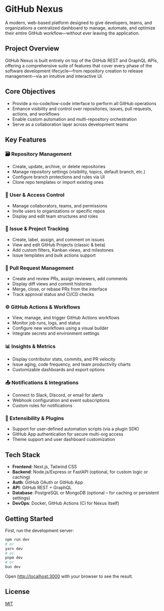 # GitHub Nexus

A modern, web-based platform designed to give developers, teams, and organizations a centralized dashboard to manage, automate, and optimize their entire GitHub workflow—without ever leaving the application.

## Project Overview

GitHub Nexus is built entirely on top of the GitHub REST and GraphQL APIs, offering a comprehensive suite of features that cover every phase of the software development lifecycle—from repository creation to release management—via an intuitive and interactive UI.

## Core Objectives

- Provide a no-code/low-code interface to perform all GitHub operations
- Enhance visibility and control over repositories, issues, pull requests, actions, and workflows
- Enable custom automation and multi-repository orchestration
- Serve as a collaboration layer across development teams

## Key Features

### 🗃️ Repository Management
- Create, update, archive, or delete repositories
- Manage repository settings (visibility, topics, default branch, etc.)
- Configure branch protections and rules via UI
- Clone repo templates or import existing ones

### 👥 User & Access Control
- Manage collaborators, teams, and permissions
- Invite users to organizations or specific repos
- Display and edit team structures and roles

### 🐞 Issue & Project Tracking
- Create, label, assign, and comment on issues
- View and edit GitHub Projects (classic & beta)
- Add custom filters, Kanban views, and milestones
- Issue templates and bulk actions support

### 🔀 Pull Request Management
- Create and review PRs, assign reviewers, add comments
- Display diff views and commit histories
- Merge, close, or rebase PRs from the interface
- Track approval status and CI/CD checks

### ⚙️ GitHub Actions & Workflows
- View, manage, and trigger GitHub Actions workflows
- Monitor job runs, logs, and status
- Configure new workflows using a visual builder
- Integrate secrets and environment settings

### 📊 Insights & Metrics
- Display contributor stats, commits, and PR velocity
- Issue aging, code frequency, and team productivity charts
- Customizable dashboards and export options

### 📤 Notifications & Integrations
- Connect to Slack, Discord, or email for alerts
- Webhook configuration and event subscriptions
- Custom rules for notifications

### 🧩 Extensibility & Plugins
- Support for user-defined automation scripts (via a plugin SDK)
- GitHub App authentication for secure multi-org access
- Theme support and user dashboard customization

## Tech Stack

- **Frontend**: Next.js, Tailwind CSS
- **Backend**: Node.js/Express or FastAPI (optional, for custom logic or caching)
- **Auth**: GitHub OAuth or GitHub App
- **API**: GitHub REST + GraphQL
- **Database**: PostgreSQL or MongoDB (optional – for caching or persistent settings)
- **DevOps**: Docker, GitHub Actions (CI for Nexus itself)

## Getting Started

First, run the development server:

```bash
npm run dev
# or
yarn dev
# or
pnpm dev
# or
bun dev
```

Open [http://localhost:3000](http://localhost:3000) with your browser to see the result.

## License

[MIT](LICENSE)
